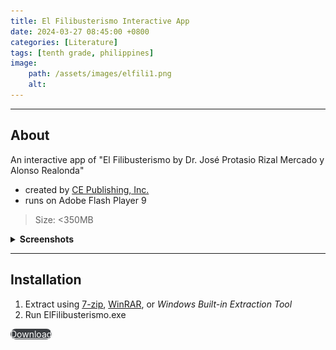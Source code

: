 ```yaml
---
title: El Filibusterismo Interactive App
date: 2024-03-27 08:45:00 +0800
categories: [Literature]
tags: [tenth grade, philippines]
image: 
    path: /assets/images/elfili1.png
    alt: 
---
```


---

## About

An interactive app of "El Filibusterismo by Dr. José Protasio Rizal Mercado y Alonso Realonda" 
- created by [CE Publishing, Inc.](https://cepublishing.com/)
- runs on Adobe Flash Player 9

> Size: <350MB

<details> 
<summary><strong>Screenshots</strong></summary>
<img src="/assets/images/elfili2.png" alt="" />
<img src="/assets/images/elfili3.png" alt="" />
</details>

---

## Installation

1. Extract using [7-zip](https://www.7-zip.org/), [WinRAR](https://www.win-rar.com/), or *Windows Built-in Extraction Tool*
2. Run ElFilibusterismo.exe

<a href="https://github.com/mxsoju/elfilibusterismo/archive/refs/tags/latest.zip" class="btn btn-primary" style="border-radius: 20px;">Download</a>

<style>
.btn-primary {
    background-color: #3b3e42;
    color: #fff;
    border-color: #3b3e42;
}
.btn-primary:hover {
    background-color: #4c5056;
    color: #fff;
    border-color: #4c5056;
}
</style>